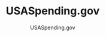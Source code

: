 ---
layout: resources-landing
title: "USASpending.gov"
subtitle: "USASpending.gov"
external_link: https://www.usaspending.gov/
filters: federal-financial-assistance coffa uniform-guidance-2-cfr-200 website federal-agency archived
fiscal_year:
---